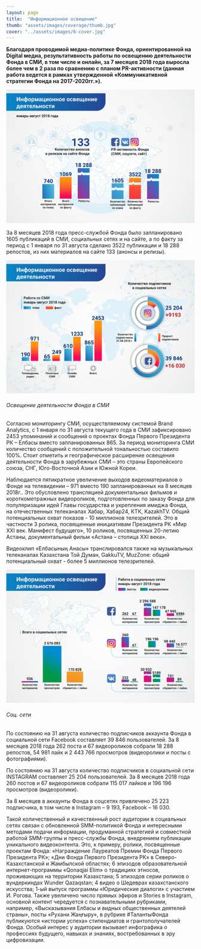 ```yaml
---
layout: page
title:  "Информационное освещение"
thumb: "assets/images/coverage/thumb.jpg"
cover: "../assets/images/6-cover.jpg"
---
```


**Благодаря проводимой медиа-политике Фонда, ориентированной на Digital медиа, результативность работы по освещению деятельности Фонда в СМИ, в том числе и онлайн, за 7 месяцев 2018 года выросла более чем в 2 раза по сравнению с планом PR-активности (данная работа ведется в рамках утвержденной «Коммуникативной стратегии Фонда на 2017-2020гг.»).**

![](../assets/images/coverage/main-infographic.jpg)


<div class="expandable-content" markdown="1">

За 8 месяцев 2018 года пресс-службой Фонда было запланировано 1605 публикаций в
СМИ, социальных сетях и на сайте, а по факту за период с 1 января по 31 августа
сделано 3522 публикации и 18 288 репостов, из них материалов на сайте 133
(анонсы и релизы).

![](../assets/images/coverage/1-infographic.jpg)
###### Освещение деятельности Фонда в СМИ

Согласно мониторингу СМИ, осуществляемому системой Brand Analytics, с 1 января
по 31 августа текущего года в СМИ зафиксировано 2453 упоминаний и сообщений о
проектах Фонда Первого Президента РК – Елбасы вместо запланированных 865.
За период мониторинга  СМИ количество сообщений с положительной тональностью
составило 100%. Стоит отметить и географическое расширение освещения
деятельности Фонда в зарубежных СМИ – это страны Европейского союза, СНГ,
Юго-Восточной Азии и Южной Кореи.

Наблюдается пятикратное увеличение выходов видеоматериалов о Фонде на
телевидении – 971 вместо 190 запланированных на 8 месяцев 2018г.. Это
обусловлено трансляцией документальных фильмов и короткометражных видеороликов,
подготовленных по заказу Фонда для популяризации идей Главы государства и
укрепления имиджа Фонда, на отечественных телеканалах Хабар, Хабар24, КТК,
KazakhTV. Общий потенциальных охват показов - 10 миллионов телезрителей.
Это в частности 3 ролика, посвященные инициативам Президента РК «Мир XXI век.
Манифест будущего», 10 роликов, посвященных 20-летию Астаны, документальный
фильм «Aстана – столица XXI века».

Видеоклип «Елбасының Анасы» транслировался также на музыкальных телеканалах
Казахстана Той Думан, GakkuTV, MuzZone: общий потенциальный охват - более
5 миллионов телезрителей.

![](../assets/images/coverage/3-infographic.jpg)
###### Соц. сети

По состоянию на 31 августа количество подписчиков аккаунта Фонда в социальной
сети Facebook составляет 39 846 пользователей. За 8 месяцев 2018 года 262
поста и 67 видеороликов собрали 18 288 репостов, 54 981 лайк и 2 443 766
просмотров (видеоролики и посты с фотографиями).  

По состоянию на 31 августа количество подписчиков в социальной сети INSTAGRAM
составляет 25 204 пользователей. За 8 месяцев 2018 года 260 постов и 67
видеороликов собрали 115 017 лайков и 196 196 просмотров (видеоролики).

За 8 месяцев в аккаунты Фонда в соцсетях привлечено 25 223 подписчика, в
том числе в Instagram – 9 193, Facebook – 16 030.

Такой количественный и качественный рост аудитории в социальных сетях связан с
обновленной SMM-политикой Фонда и интересными методами подачи информации,
продуманной стратегией и совместной работой SMM-группы и пресс-службы Фонда,
 внедрением публикации уникального видеоконтента. Это, к примеру, ролики,
 посвященные проектам Фонда: «Награждение Лауреатов Премии Фонда Первого
 Президента РК»; «Дни Фонда Первого Президента РК» в Северо-Казахстанской и
 Жамбылской областях; 6 эпизодов образовательной интернет-программы «Qonaqjai
 Elim» о традициях этносов, проживающих на территории Казахстана; 5 эпизодов
 серии роликов о вундеркиндах Wunder Qazaqstan; 4 видео о Шедеврах казахстанского
 искусства; 1-ый выпуск программы «Юридические диалоги» с участием И. Рогова.
 Также увеличено число прямых эфиров и Stories в Instagram,  основной контент
 чередуется с познавательными рубриками, например, «Высказывания Елбасы и видных
 общественных деятелей страны», посты «Рухани Жаңғыру», в рубрике #ТалантыФонда
 публикуются «истории успеха» стипендиатов и грантополучателей Фонда. Особый
 интерес у аудитории вызывает инфографика о профессиях будущего, навыках и
 знаниях, востребованных в эру цифровизации.

</div>
